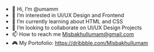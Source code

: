 - 👋 Hi, I’m @umamm
- 👀 I’m interested in UI/UX Design and Frontend
- 🌱 I’m currently learning about HTML and CSS
- 💞️ I’m looking to collaborate on UI/UX Design Projects
- 📫 How to reach me Misbakhullumam@gmail.com
- 🎮 My Portofolio: https://dribbble.com/Misbakhullumam

<!---
umamm/umamm is a ✨ special ✨ repository because its `README.md` (this file) appears on your GitHub profile.
You can click the Preview link to take a look at your changes.
--->
